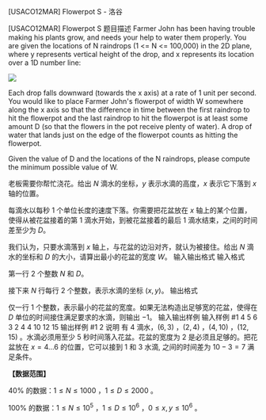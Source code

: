 



[USACO12MAR] Flowerpot S - 洛谷














[USACO12MAR] Flowerpot S
题目描述
Farmer John has been having trouble making his plants grow, and needs your help to water them properly.  You are given the locations of N raindrops (1 <= N <= 100,000) in the 2D plane, where y represents vertical height of the drop, and x represents its location over a 1D number line:

 ![](https://cdn.luogu.com.cn/upload/pic/9174.png) 

Each drop falls downward (towards the x axis) at a rate of 1 unit per second.  You would like to place Farmer John's flowerpot of width W somewhere along the x axis so that the difference in time between the first raindrop to hit the flowerpot and the last raindrop to hit the flowerpot is at least some amount D (so that the flowers in the pot receive plenty of water).  A drop of water that lands just on the edge of the flowerpot counts as hitting the flowerpot. 

Given the value of D and the locations of the N raindrops, please compute the minimum possible value of W.

老板需要你帮忙浇花。给出 $N$ 滴水的坐标，$y$ 表示水滴的高度，$x$ 表示它下落到 $x$ 轴的位置。

每滴水以每秒 $1$ 个单位长度的速度下落。你需要把花盆放在 $x$ 轴上的某个位置，使得从被花盆接着的第 $1$ 滴水开始，到被花盆接着的最后 $1$ 滴水结束，之间的时间差至少为 $D$。

我们认为，只要水滴落到 $x$ 轴上，与花盆的边沿对齐，就认为被接住。给出 $N$ 滴水的坐标和 $D$ 的大小，请算出最小的花盆的宽度 $W$。
输入输出格式
输入格式

第一行 $2$ 个整数 $N$ 和 $D$。

接下来 $N$ 行每行 $2$ 个整数，表示水滴的坐标 $(x,y)$。
输出格式

仅一行 $1$ 个整数，表示最小的花盆的宽度。如果无法构造出足够宽的花盆，使得在 $D$ 单位的时间接住满足要求的水滴，则输出 $-1$。
输入输出样例
输入样例 #1
4 5
6 3
2 4
4 10
12 15
输出样例 #1
2
说明
有 $4$ 滴水，$(6,3)$ ，$(2,4)$ ，$(4,10)$ ，$(12,15)$ 。水滴必须用至少 $5$ 秒时间落入花盆。花盆的宽度为 $2$ 是必须且足够的。把花盆放在 $x=4\dots6$ 的位置，它可以接到 $1$ 和 $3$ 水滴, 之间的时间差为 $10-3=7$ 满足条件。

**【数据范围】**

$40\%$ 的数据：$1 \le N \le 1000$ ，$1 \le D \le 2000$ 。

$100\%$ 的数据：$1 \le N \le 10 ^ 5$ ，$1 \le D \le 10 ^ 6$ ，$0\le x,y\le10^6$ 。






